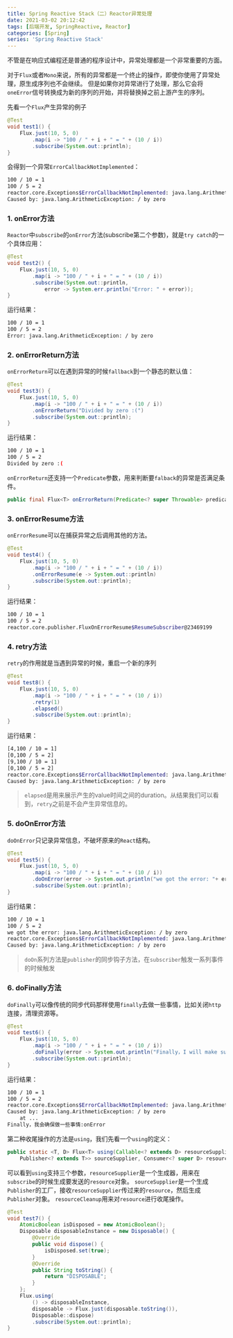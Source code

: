 ```yaml
---
title: Spring Reactive Stack（二）Reactor异常处理
date: 2021-03-02 20:12:42
tags: [后端开发, SpringReactive, Reactor]
categories: [Spring]
series: 'Spring Reactive Stack'
---
```


不管是在响应式编程还是普通的程序设计中，异常处理都是一个非常重要的方面。

对于`Flux`或者`Mono`来说，所有的异常都是一个终止的操作，即使你使用了异常处理，原生成序列也不会继续。
但是如果你对异常进行了处理，那么它会将`oneError`信号转换成为新的序列的开始，并将替换掉之前上游产生的序列。

先看一个`Flux`产生异常的例子
``` java
@Test
void test1() {
    Flux.just(10, 5, 0)
        .map(i -> "100 / " + i + " = " + (10 / i))
        .subscribe(System.out::println);
}
```
会得到一个异常`ErrorCallbackNotImplemented`：
``` bash
100 / 10 = 1
100 / 5 = 2
reactor.core.Exceptions$ErrorCallbackNotImplemented: java.lang.ArithmeticException: / by zero
Caused by: java.lang.ArithmeticException: / by zero
```


### 1. onError方法
`Reactor`中`subscribe`的`onError`方法(subscribe第二个参数)，就是`try catch`的一个具体应用：
``` java
@Test
void test2() {
    Flux.just(10, 5, 0)
        .map(i -> "100 / " + i + " = " + (10 / i))
        .subscribe(System.out::println,
            error -> System.err.println("Error: " + error));
}
```
运行结果：
``` bash
100 / 10 = 1
100 / 5 = 2
Error: java.lang.ArithmeticException: / by zero
```


### 2. onErrorReturn方法
`onErrorReturn`可以在遇到异常的时候`fallback`到一个静态的默认值：
``` java
@Test
void test3() {
    Flux.just(10, 5, 0)
        .map(i -> "100 / " + i + " = " + (10 / i))
        .onErrorReturn("Divided by zero :(")
        .subscribe(System.out::println);
}
```
运行结果：
``` bash
100 / 10 = 1
100 / 5 = 2
Divided by zero :(
```

`onErrorReturn`还支持一个`Predicate`参数，用来判断要`falback`的异常是否满足条件。
``` java
public final Flux<T> onErrorReturn(Predicate<? super Throwable> predicate, T fallbackValue) 
```


### 3. onErrorResume方法
`onErrorResume`可以在捕获异常之后调用其他的方法。
``` java
@Test
void test4() {
    Flux.just(10, 5, 0)
        .map(i -> "100 / " + i + " = " + (10 / i))
        .onErrorResume(e -> System.out::println)
        .subscribe(System.out::println);
}
```
运行结果：
``` bash
100 / 10 = 1
100 / 5 = 2
reactor.core.publisher.FluxOnErrorResume$ResumeSubscriber@23469199
```

### 4. retry方法
`retry`的作用就是当遇到异常的时候，重启一个新的序列
``` java
@Test
void test8() {
    Flux.just(10, 5, 0)
        .map(i -> "100 / " + i + " = " + (10 / i))
        .retry(1)
        .elapsed()
        .subscribe(System.out::println);
}
```
运行结果：
``` bash
[4,100 / 10 = 1]
[0,100 / 5 = 2]
[9,100 / 10 = 1]
[0,100 / 5 = 2]
reactor.core.Exceptions$ErrorCallbackNotImplemented: java.lang.ArithmeticException: / by zero
Caused by: java.lang.ArithmeticException: / by zero
```

> `elapsed`是用来展示产生的value时间之间的duration。从结果我们可以看到，`retry`之前是不会产生异常信息的。


### 5. doOnError方法
`doOnError`只记录异常信息，不破坏原来的`React`结构。
``` java
@Test
void test5() {
    Flux.just(10, 5, 0)
        .map(i -> "100 / " + i + " = " + (10 / i))
        .doOnError(error -> System.out.println("we got the error: "+ error))
        .subscribe(System.out::println);
}
```
运行结果：
``` bash
100 / 10 = 1
100 / 5 = 2
we got the error: java.lang.ArithmeticException: / by zero
reactor.core.Exceptions$ErrorCallbackNotImplemented: java.lang.ArithmeticException: / by zero
Caused by: java.lang.ArithmeticException: / by zero
```

> `doOn`系列方法是`publisher`的同步钩子方法，在`subscriber`触发一系列事件的时候触发


### 6. doFinally方法
`doFinally`可以像传统的同步代码那样使用`finally`去做一些事情，比如关闭`http`连接，清理资源等。
``` java
@Test
void test6() {
    Flux.just(10, 5, 0)
        .map(i -> "100 / " + i + " = " + (10 / i))
        .doFinally(error -> System.out.println("Finally，I will make sure to do something:"+error))
        .subscribe(System.out::println);
}
```
运行结果：
``` bash
100 / 10 = 1
100 / 5 = 2
reactor.core.Exceptions$ErrorCallbackNotImplemented: java.lang.ArithmeticException: / by zero
Caused by: java.lang.ArithmeticException: / by zero
	at ...
Finally，我会确保做一些事情:onError
```

第二种收尾操作的方法是`using`，我们先看一个`using`的定义：
``` java
public static <T, D> Flux<T> using(Callable<? extends D> resourceSupplier, Function<? super D, ? extends
    Publisher<? extends T>> sourceSupplier, Consumer<? super D> resourceCleanup)
```
可以看到`using`支持三个参数，`resourceSupplier`是一个生成器，用来在`subscribe`的时候生成要发送的`resource`对象。
`sourceSupplier`是一个生成`Publisher`的工厂，接收`resourceSupplier`传过来的`resource`，然后生成`Publisher`对象。
`resourceCleanup`用来对`resource`进行收尾操作。
``` java
@Test
void test7() {
    AtomicBoolean isDisposed = new AtomicBoolean();
    Disposable disposableInstance = new Disposable() {
        @Override
        public void dispose() {
            isDisposed.set(true);
        }
        @Override
        public String toString() {
            return "DISPOSABLE";
        }
    };
    Flux.using(
        () -> disposableInstance,
        disposable -> Flux.just(disposable.toString()),
        Disposable::dispose)
        .subscribe(System.out::println);
}
```
